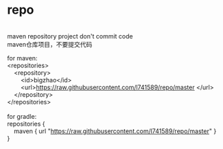 # repo
<br>
maven repository project don't commit code <br>
maven仓库项目，不要提交代码<br>

for maven:<br>
&lt;repositories&gt;<br>
&nbsp;&nbsp;&nbsp;&nbsp;&lt;repository&gt;<br>
&nbsp;&nbsp;&nbsp;&nbsp;&nbsp;&nbsp;&nbsp;&nbsp;&lt;id&gt;bigzhao&lt;/id&gt;<br>
&nbsp;&nbsp;&nbsp;&nbsp;&nbsp;&nbsp;&nbsp;&nbsp;&lt;url&gt;https://raw.githubusercontent.com/l741589/repo/master &lt;/url&gt;<br>
&nbsp;&nbsp;&nbsp;&nbsp;&lt;/repository&gt;<br>
&lt;/repositories&gt;<br>
<br>
for gradle:<br>
repositories {<br>
&nbsp;&nbsp;&nbsp;&nbsp;maven { url "https://raw.githubusercontent.com/l741589/repo/master" }  <br>
}  <br>
